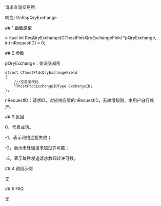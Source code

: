 <p>请求查询交易所</p>
<p>响应: OnRspQryExchange</p>
<span class="anchor" id="2579ac93-6672-4711-9149-bccb1ffeb3dc"></span>
## 1.函数原型
<p>virtual int ReqQryExchange(CThostFtdcQryExchangeField *pQryExchange, int nRequestID) = 0;</p>
<span class="anchor" id="fcfa1f16-2c2f-4b84-b40d-bad1e1db3466"></span>
## 2.参数
<p>pQryExchange：查询交易所</p>
<pre><code>struct CThostFtdcQryExchangeField
{
    ///交易所代码
    TThostFtdcExchangeIDType ExchangeID;
};
</code></pre>
<p>nRequestID：请求ID，对应响应里的nRequestID，无递增规则，由用户自行维护。</p>
<span class="anchor" id="ad2c785b-44e8-496b-bf85-adfb1e7abeb8"></span>
## 3.返回
<p>0，代表成功。</p>
<p>-1，表示网络连接失败；</p>
<p>-2，表示未处理请求超过许可数；</p>
<p>-3，表示每秒发送请求数超过许可数。</p>
<span class="anchor" id="0e0bdd47-beb3-4309-a829-0cb8c4bd4a82"></span>
## 4.调用示例
<p>无</p>
<span class="anchor" id="a47e05ae-ada9-410a-bcda-f2456d2ea9f7"></span>
## 5.FAQ
<p>无</p>
